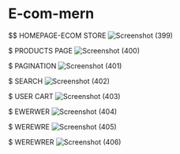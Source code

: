 # E-com-mern

$$$$$$ HOMEPAGE-ECOM STORE
![Screenshot (399)](https://github.com/Shivam182/E-com-mern/assets/72780172/846bd3ca-f1b3-47f6-83e4-74724362576c)

$$$$$ PRODUCTS PAGE
![Screenshot (400)](https://github.com/Shivam182/E-com-mern/assets/72780172/757fd555-58d4-41ed-b3fc-cc18084ee185)

$$$$$ PAGINATION 
![Screenshot (401)](https://github.com/Shivam182/E-com-mern/assets/72780172/2996757c-ba30-486d-8a01-dc24d5501e80)

$$$$$ SEARCH 
![Screenshot (402)](https://github.com/Shivam182/E-com-mern/assets/72780172/ca872c65-90c3-4603-bcef-6efa824b5980)

$$$$$ USER CART
![Screenshot (403)](https://github.com/Shivam182/E-com-mern/assets/72780172/45d980bd-65bb-494c-8897-41c5019f47a7)

$$$$$ EWERWER
![Screenshot (404)](https://github.com/Shivam182/E-com-mern/assets/72780172/b35d122f-5502-44c7-a9d3-e7a833a8ad48)

$$$$$ WEREWRE
![Screenshot (405)](https://github.com/Shivam182/E-com-mern/assets/72780172/490d34ad-663a-4b3a-808a-d20534c765d4)

$$$$$ WEREWRER
![Screenshot (406)](https://github.com/Shivam182/E-com-mern/assets/72780172/5af6eb16-c3cf-44ee-a707-da90d8e5f82d)






